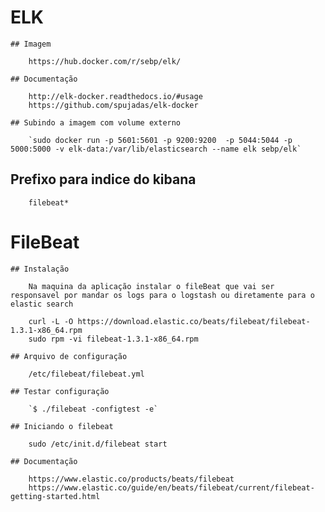 # ELK

    ## Imagem 
        
        https://hub.docker.com/r/sebp/elk/

    ## Documentação
        
        http://elk-docker.readthedocs.io/#usage
        https://github.com/spujadas/elk-docker

    ## Subindo a imagem com volume externo
        
        `sudo docker run -p 5601:5601 -p 9200:9200  -p 5044:5044 -p 5000:5000 -v elk-data:/var/lib/elasticsearch --name elk sebp/elk`

   ## Prefixo para indice do kibana
        
        filebeat*


# FileBeat

    ## Instalação

        Na maquina da aplicação instalar o fileBeat que vai ser responsavel por mandar os logs para o logstash ou diretamente para o elastic search

        curl -L -O https://download.elastic.co/beats/filebeat/filebeat-1.3.1-x86_64.rpm
        sudo rpm -vi filebeat-1.3.1-x86_64.rpm

    ## Arquivo de configuração

        /etc/filebeat/filebeat.yml

    ## Testar configuração
        
        `$ ./filebeat -configtest -e`

    ## Iniciando o filebeat
        
        sudo /etc/init.d/filebeat start

    ## Documentação
        
        https://www.elastic.co/products/beats/filebeat
        https://www.elastic.co/guide/en/beats/filebeat/current/filebeat-getting-started.html